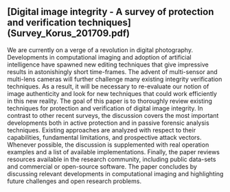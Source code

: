 ## [Digital image integrity - A survey of protection and verification techniques] (Survey_Korus_201709.pdf)

We are currently on a verge of a revolution in digital photography. Developments in computational
imaging and adoption of artificial intelligence have spawned new editing techniques that give impressive
results in astonishingly short time-frames. The advent of multi-sensor and multi-lens cameras will further
challenge many existing integrity verification techniques. As a result, it will be necessary to re-evaluate
our notion of image authenticity and look for new techniques that could work efficiently in this new
reality. The goal of this paper is to thoroughly review existing techniques for protection and verification
of digital image integrity. In contrast to other recent surveys, the discussion covers the most important
developments both in active protection and in passive forensic analysis techniques. Existing approaches
are analyzed with respect to their capabilities, fundamental limitations, and prospective attack vectors.
Whenever possible, the discussion is supplemented with real operation examples and a list of available
implementations. Finally, the paper reviews resources available in the research community, including
public data-sets and commercial or open-source software. The paper concludes by discussing relevant
developments in computational imaging and highlighting future challenges and open research problems.
